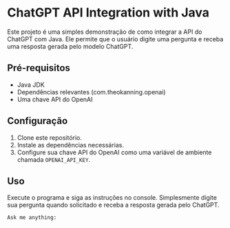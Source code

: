 # ChatGPT API Integration with Java

Este projeto é uma simples demonstração de como integrar a API do ChatGPT com Java. Ele permite que o usuário digite uma pergunta e receba uma resposta gerada pelo modelo ChatGPT.

## Pré-requisitos

- Java JDK
- Dependências relevantes (com.theokanning.openai)
- Uma chave API do OpenAI

## Configuração

1. Clone este repositório.
2. Instale as dependências necessárias.
3. Configure sua chave API do OpenAI como uma variável de ambiente chamada `OPENAI_API_KEY`.

## Uso

Execute o programa e siga as instruções no console. Simplesmente digite sua pergunta quando solicitado e receba a resposta gerada pelo ChatGPT.

```bash
Ask me anything:
```
